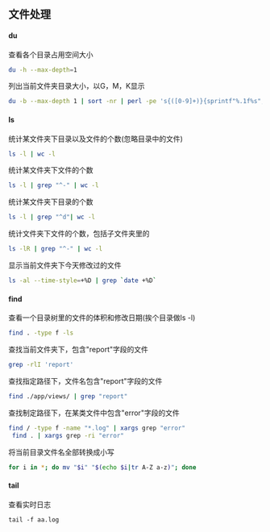 文件处理
---------

#### du
查看各个目录占用空间大小
```sh
du -h --max-depth=1
```
列出当前文件夹目录大小，以G，M，K显示
```sh
du -b --max-depth 1 | sort -nr | perl -pe 's{([0-9]+)}{sprintf"%.1f%s", $1>=2**30? ($1/2**30, "G"): $1>=2**20? ($1/2**20, "M"):$1>=2**10? ($1/2**10, "K"): ($1, "")}e'
```

#### ls
统计某文件夹下目录以及文件的个数(忽略目录中的文件)
```sh
ls -l | wc -l
```
统计某文件夹下文件的个数
```sh
ls -l | grep "^-" | wc -l
```
统计某文件夹下目录的个数
```sh
ls -l | grep "^d"| wc -l
```
统计文件夹下文件的个数，包括子文件夹里的
```sh
ls -lR | grep "^-" | wc -l
```
显示当前文件夹下今天修改过的文件
```sh
ls -al --time-style=+%D | grep `date +%D`
```

#### find
查看一个目录树里的文件的体积和修改日期(挨个目录做ls -l)
```sh
find . -type f -ls
```
查找当前文件夹下，包含"report"字段的文件
```sh
grep -rlI 'report'
```
查找指定路径下，文件名包含"report"字段的文件
```sh
find ./app/views/ | grep "report"
```
查找制定路径下，在某类文件中包含"error"字段的文件
```sh
find / -type f -name "*.log" | xargs grep "error"
 find . | xargs grep -ri "error"
```

将当前目录文件名全部转换成小写
```sh
for i in *; do mv "$i" "$(echo $i|tr A-Z a-z)"; done
```

#### tail
查看实时日志
```
tail -f aa.log
```
